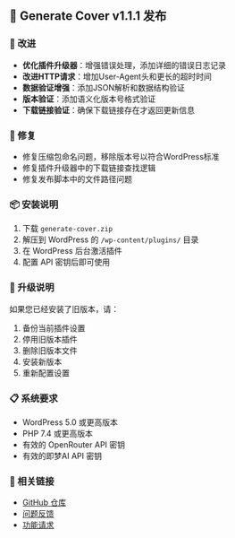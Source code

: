 ## 🎉 Generate Cover v1.1.1 发布

### 🔧 改进
- **优化插件升级器**：增强错误处理，添加详细的错误日志记录
- **改进HTTP请求**：增加User-Agent头和更长的超时时间
- **数据验证增强**：添加JSON解析和数据结构验证
- **版本验证**：添加语义化版本号格式验证
- **下载链接验证**：确保下载链接存在才返回更新信息

### 🐛 修复
- 修复压缩包命名问题，移除版本号以符合WordPress标准
- 修复插件升级器中的下载链接查找逻辑
- 修复发布脚本中的文件路径问题

### 📦 安装说明
1. 下载 `generate-cover.zip`
2. 解压到 WordPress 的 `/wp-content/plugins/` 目录
3. 在 WordPress 后台激活插件
4. 配置 API 密钥后即可使用

### 🔄 升级说明
如果您已经安装了旧版本，请：
1. 备份当前插件设置
2. 停用旧版本插件
3. 删除旧版本文件
4. 安装新版本
5. 重新配置设置

### 📋 系统要求
- WordPress 5.0 或更高版本
- PHP 7.4 或更高版本
- 有效的 OpenRouter API 密钥
- 有效的即梦AI API 密钥

### 🔗 相关链接
- [GitHub 仓库](https://github.com/Nicolana/generate-cover)
- [问题反馈](https://github.com/Nicolana/generate-cover/issues)
- [功能请求](https://github.com/Nicolana/generate-cover/discussions)

